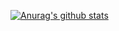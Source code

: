 [![Anurag's github stats](https://github-readme-stats.vercel.app/api?username=hepter&include_all_commits=true)](https://github.com/anuraghazra/github-readme-stats)

<!--
**hepter/hepter** is a ✨ _special_ ✨ repository because its `README.md` (this file) appears on your GitHub profile.

Here are some ideas to get you started:

- 🔭 I’m currently working on ...
- 🌱 I’m currently learning ...
- 👯 I’m looking to collaborate on ...
- 🤔 I’m looking for help with ...
- 💬 Ask me about ...
- 📫 How to reach me: ...
- 😄 Pronouns: ...
- ⚡ Fun fact: ...
-->
